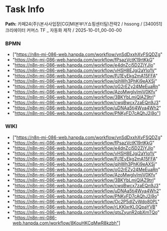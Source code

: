 # Task Info

**Path:** 카페24(주)\본사사업장\[CG]MI본부\Y쇼핑센터팀\전략2 / hssong / [340051] 크리에이터 커머스 TF _ 자동화 제작 / 2025-10-01_00-00-00

### BPMN
- ["https://n8n-mi-086-web.hanpda.com/workflow/vnSdDxxhXvFSQDZg"
- "https://n8n-mi-086-web.hanpda.com/workflow/fPsazVctK19rtKkG"
- "https://n8n-mi-086-web.hanpda.com/workflow/e4dnZci5D2ZjYJIo"
- "https://n8n-mi-086-web.hanpda.com/workflow/vHSH8EJgi2aYIq1V"
- "https://n8n-mi-086-web.hanpda.com/workflow/PJ1EyEkg2mA15FFA"
- "https://n8n-mi-086-web.hanpda.com/workflow/qjhWh3PhKi9eAXSj"
- "https://n8n-mi-086-web.hanpda.com/workflow/oG2rEZy24MeEuaRn"
- "https://n8n-mi-086-web.hanpda.com/workflow/AzoMwgIvlmjV0Kfv"
- "https://n8n-mi-086-web.hanpda.com/workflow/3BKYbLmiQlAZ9trl"
- "https://n8n-mi-086-web.hanpda.com/workflow/cwqBwcx7zaEQn9J3"
- "https://n8n-mi-086-web.hanpda.com/workflow/uDNAa5tj4Wya4Wh2"
- "https://n8n-mi-086-web.hanpda.com/workflow/PNKyFD7cAQhJ2j9o"]

### WIKI
- ["https://n8n-mi-086-web.hanpda.com/workflow/vnSdDxxhXvFSQDZg"
- "https://n8n-mi-086-web.hanpda.com/workflow/fPsazVctK19rtKkG"
- "https://n8n-mi-086-web.hanpda.com/workflow/e4dnZci5D2ZjYJIo"
- "https://n8n-mi-086-web.hanpda.com/workflow/vHSH8EJgi2aYIq1V"
- "https://n8n-mi-086-web.hanpda.com/workflow/PJ1EyEkg2mA15FFA"
- "https://n8n-mi-086-web.hanpda.com/workflow/qjhWh3PhKi9eAXSj"
- "https://n8n-mi-086-web.hanpda.com/workflow/oG2rEZy24MeEuaRn"
- "https://n8n-mi-086-web.hanpda.com/workflow/AzoMwgIvlmjV0Kfv"
- "https://n8n-mi-086-web.hanpda.com/workflow/3BKYbLmiQlAZ9trl"
- "https://n8n-mi-086-web.hanpda.com/workflow/cwqBwcx7zaEQn9J3"
- "https://n8n-mi-086-web.hanpda.com/workflow/uDNAa5tj4Wya4Wh2"
- "https://n8n-mi-086-web.hanpda.com/workflow/PNKyFD7cAQhJ2j9o"
- "https://n8n-mi-086-web.hanpda.com/workflow/Oc2P5dlZvWdo80PL"
- "https://n8n-mi-086-web.hanpda.com/workflow/rLKKlxrKL0QpaYVB"
- "https://n8n-mi-086-web.hanpda.com/workflow/qtsZyunR2qbXmTQo"
- "https://n8n-mi-086-web.hanpda.com/workflow/8KouHKCqMwR8kzbh"]

